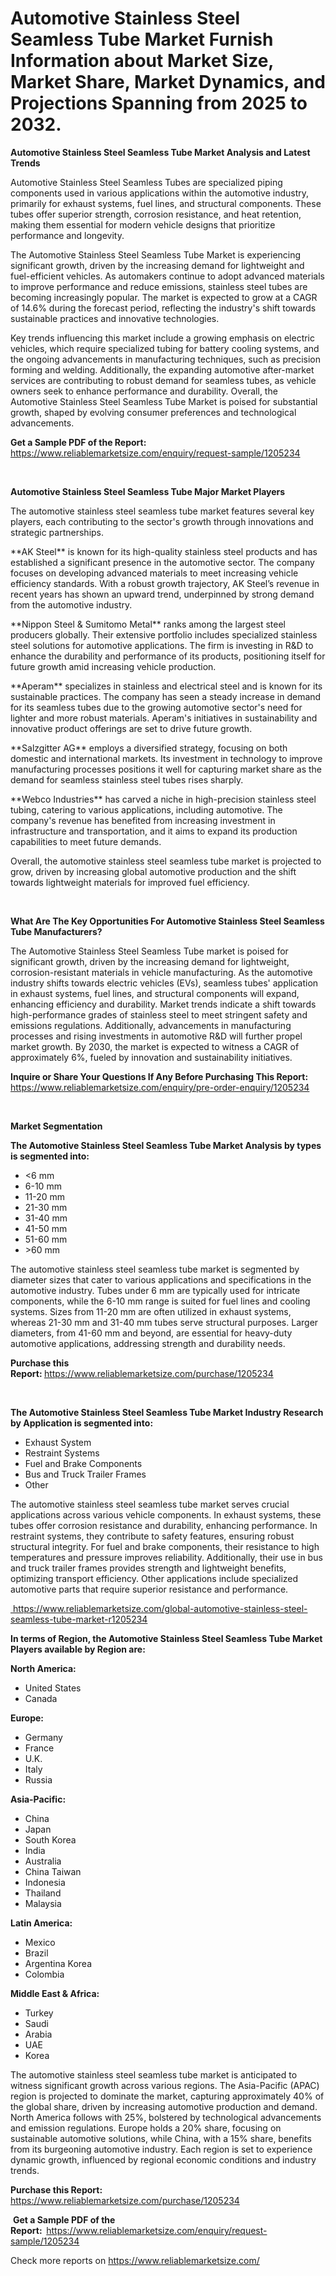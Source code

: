 <p><h1>Automotive Stainless Steel Seamless Tube Market Furnish Information about Market Size, Market Share, Market Dynamics, and Projections Spanning from 2025 to 2032.</h1></p><p><strong>Automotive Stainless Steel Seamless Tube Market Analysis and Latest Trends</strong></p>
<p><p>Automotive Stainless Steel Seamless Tubes are specialized piping components used in various applications within the automotive industry, primarily for exhaust systems, fuel lines, and structural components. These tubes offer superior strength, corrosion resistance, and heat retention, making them essential for modern vehicle designs that prioritize performance and longevity.</p><p>The Automotive Stainless Steel Seamless Tube Market is experiencing significant growth, driven by the increasing demand for lightweight and fuel-efficient vehicles. As automakers continue to adopt advanced materials to improve performance and reduce emissions, stainless steel tubes are becoming increasingly popular. The market is expected to grow at a CAGR of 14.6% during the forecast period, reflecting the industry's shift towards sustainable practices and innovative technologies.</p><p>Key trends influencing this market include a growing emphasis on electric vehicles, which require specialized tubing for battery cooling systems, and the ongoing advancements in manufacturing techniques, such as precision forming and welding. Additionally, the expanding automotive after-market services are contributing to robust demand for seamless tubes, as vehicle owners seek to enhance performance and durability. Overall, the Automotive Stainless Steel Seamless Tube Market is poised for substantial growth, shaped by evolving consumer preferences and technological advancements.</p></p>
<p><strong>Get a Sample PDF of the Report:&nbsp;</strong> <a href="https://www.reliablemarketsize.com/enquiry/request-sample/1205234?utm_campaign=2747&utm_medium=2&utm_source=Github&utm_content=ia&utm_term=03042025&utm_id=automotive-stainless-steel-seamless-tube">https://www.reliablemarketsize.com/enquiry/request-sample/1205234</a></p>
<p>&nbsp;</p>
<p><strong>Automotive Stainless Steel Seamless Tube Major Market Players</strong></p>
<p><p>The automotive stainless steel seamless tube market features several key players, each contributing to the sector's growth through innovations and strategic partnerships. </p><p>**AK Steel** is known for its high-quality stainless steel products and has established a significant presence in the automotive sector. The company focuses on developing advanced materials to meet increasing vehicle efficiency standards. With a robust growth trajectory, AK Steel’s revenue in recent years has shown an upward trend, underpinned by strong demand from the automotive industry.</p><p>**Nippon Steel & Sumitomo Metal** ranks among the largest steel producers globally. Their extensive portfolio includes specialized stainless steel solutions for automotive applications. The firm is investing in R&D to enhance the durability and performance of its products, positioning itself for future growth amid increasing vehicle production.</p><p>**Aperam** specializes in stainless and electrical steel and is known for its sustainable practices. The company has seen a steady increase in demand for its seamless tubes due to the growing automotive sector's need for lighter and more robust materials. Aperam's initiatives in sustainability and innovative product offerings are set to drive future growth.</p><p>**Salzgitter AG** employs a diversified strategy, focusing on both domestic and international markets. Its investment in technology to improve manufacturing processes positions it well for capturing market share as the demand for seamless stainless steel tubes rises sharply.</p><p>**Webco Industries** has carved a niche in high-precision stainless steel tubing, catering to various applications, including automotive. The company's revenue has benefited from increasing investment in infrastructure and transportation, and it aims to expand its production capabilities to meet future demands.</p><p>Overall, the automotive stainless steel seamless tube market is projected to grow, driven by increasing global automotive production and the shift towards lightweight materials for improved fuel efficiency.</p></p>
<p>&nbsp;</p>
<p><strong>What Are The Key Opportunities For Automotive Stainless Steel Seamless Tube Manufacturers?</strong></p>
<p><p>The Automotive Stainless Steel Seamless Tube market is poised for significant growth, driven by the increasing demand for lightweight, corrosion-resistant materials in vehicle manufacturing. As the automotive industry shifts towards electric vehicles (EVs), seamless tubes' application in exhaust systems, fuel lines, and structural components will expand, enhancing efficiency and durability. Market trends indicate a shift towards high-performance grades of stainless steel to meet stringent safety and emissions regulations. Additionally, advancements in manufacturing processes and rising investments in automotive R&D will further propel market growth. By 2030, the market is expected to witness a CAGR of approximately 6%, fueled by innovation and sustainability initiatives.</p></p>
<p><strong>Inquire or Share Your Questions If Any Before Purchasing This Report:</strong> <a href="https://www.reliablemarketsize.com/enquiry/pre-order-enquiry/1205234?utm_campaign=2747&utm_medium=2&utm_source=Github&utm_content=ia&utm_term=03042025&utm_id=automotive-stainless-steel-seamless-tube">https://www.reliablemarketsize.com/enquiry/pre-order-enquiry/1205234</a></p>
<p>&nbsp;</p>
<p><strong>Market Segmentation</strong></p>
<p><strong>The Automotive Stainless Steel Seamless Tube Market Analysis by types is segmented into:</strong></p>
<p><ul><li><6 mm</li><li>6-10 mm</li><li>11-20 mm</li><li>21-30 mm</li><li>31-40 mm</li><li>41-50 mm</li><li>51-60 mm</li><li>>60 mm</li></ul></p>
<p><p>The automotive stainless steel seamless tube market is segmented by diameter sizes that cater to various applications and specifications in the automotive industry. Tubes under 6 mm are typically used for intricate components, while the 6-10 mm range is suited for fuel lines and cooling systems. Sizes from 11-20 mm are often utilized in exhaust systems, whereas 21-30 mm and 31-40 mm tubes serve structural purposes. Larger diameters, from 41-60 mm and beyond, are essential for heavy-duty automotive applications, addressing strength and durability needs.</p></p>
<p><strong>Purchase this Report:&nbsp;</strong><a href="https://www.reliablemarketsize.com/purchase/1205234?utm_campaign=2747&utm_medium=2&utm_source=Github&utm_content=ia&utm_term=03042025&utm_id=automotive-stainless-steel-seamless-tube">https://www.reliablemarketsize.com/purchase/1205234</a></p>
<p>&nbsp;</p>
<p><strong>The Automotive Stainless Steel Seamless Tube Market Industry Research by Application is segmented into:</strong></p>
<p><ul><li>Exhaust System</li><li>Restraint Systems</li><li>Fuel and Brake Components</li><li>Bus and Truck Trailer Frames</li><li>Other</li></ul></p>
<p><p>The automotive stainless steel seamless tube market serves crucial applications across various vehicle components. In exhaust systems, these tubes offer corrosion resistance and durability, enhancing performance. In restraint systems, they contribute to safety features, ensuring robust structural integrity. For fuel and brake components, their resistance to high temperatures and pressure improves reliability. Additionally, their use in bus and truck trailer frames provides strength and lightweight benefits, optimizing transport efficiency. Other applications include specialized automotive parts that require superior resistance and performance.</p></p>
<p><a href="https://www.reliablemarketsize.com/global-automotive-stainless-steel-seamless-tube-market-r1205234?utm_campaign=2747&utm_medium=2&utm_source=Github&utm_content=ia&utm_term=03042025&utm_id=automotive-stainless-steel-seamless-tube">&nbsp;https://www.reliablemarketsize.com/global-automotive-stainless-steel-seamless-tube-market-r1205234</a></p>
<p><strong>In terms of Region, the Automotive Stainless Steel Seamless Tube Market Players available by Region are:</strong></p>
<p>
    <p> <strong> North America: </strong>
        <ul>
            <li>United States</li>
            <li>Canada</li>
        </ul>
        </p> 
    <p> <strong> Europe: </strong>
        <ul>
            <li>Germany</li>
            <li>France</li>
            <li>U.K.</li>
            <li>Italy</li>
            <li>Russia</li>
        </ul>
        </p> 
    <p> <strong> Asia-Pacific: </strong>
        <ul>
            <li>China</li>
            <li>Japan</li>
            <li>South Korea</li>
            <li>India</li>
            <li>Australia</li>
            <li>China Taiwan</li>
            <li>Indonesia</li>
            <li>Thailand</li>
            <li>Malaysia</li>
        </ul>
        </p> 
    <p> <strong> Latin America: </strong>
        <ul>
            <li>Mexico</li>
            <li>Brazil</li>
            <li>Argentina Korea</li>
            <li>Colombia</li>
        </ul>
        </p> 
    <p> <strong> Middle East & Africa: </strong>
        <ul>
            <li>Turkey</li>
            <li>Saudi</li>
            <li>Arabia</li>
            <li>UAE</li>
            <li>Korea</li>
        </ul>
    </p>
    </p>
<p><p>The automotive stainless steel seamless tube market is anticipated to witness significant growth across various regions. The Asia-Pacific (APAC) region is projected to dominate the market, capturing approximately 40% of the global share, driven by increasing automotive production and demand. North America follows with 25%, bolstered by technological advancements and emission regulations. Europe holds a 20% share, focusing on sustainable automotive solutions, while China, with a 15% share, benefits from its burgeoning automotive industry. Each region is set to experience dynamic growth, influenced by regional economic conditions and industry trends.</p></p>
<p><strong>Purchase this Report: </strong><a href="https://www.reliablemarketsize.com/purchase/1205234?utm_campaign=2747&utm_medium=2&utm_source=Github&utm_content=ia&utm_term=03042025&utm_id=automotive-stainless-steel-seamless-tube">https://www.reliablemarketsize.com/purchase/1205234</a></p>
<p>&nbsp;<strong>Get a Sample PDF of the Report:&nbsp;&nbsp;</strong><a href="https://www.reliablemarketsize.com/enquiry/request-sample/1205234?utm_campaign=2747&utm_medium=2&utm_source=Github&utm_content=ia&utm_term=03042025&utm_id=automotive-stainless-steel-seamless-tube">https://www.reliablemarketsize.com/enquiry/request-sample/1205234</a></p>
<p><strong></strong></p>
<p>Check more reports on <a href="https://www.reliablemarketsize.com/?utm_campaign=2747&utm_medium=2&utm_source=Github&utm_content=ia&utm_term=03042025&utm_id=automotive-stainless-steel-seamless-tube">https://www.reliablemarketsize.com/</a></p>